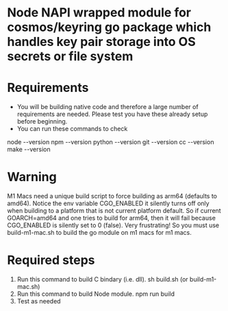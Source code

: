 # Node NAPI wrapped module for cosmos/keyring go package which handles key pair storage into OS secrets or file system

# Requirements
- You will be building native code and therefore a large number of requirements are needed. Please test you have these already setup before beginning.
- You can run these commands to check

node --version
npm --version
python --version
git --version
cc --version
make --version

# Warning
M1 Macs need a unique build script to force building as arm64 (defaults to amd64). Notice the env variable CGO_ENABLED it silently turns off only when building to a platform that is not current platform default. So if current GOARCH=amd64 and one tries to build for arm64, then it will fail because CGO_ENABLED is silently set to 0 (false). Very frustrating!
So you must use build-m1-mac.sh to build the go module on m1 macs for m1 macs.

# Required steps
1. Run this command to build C bindary (i.e. dll). sh build.sh (or build-m1-mac.sh)
2. Run this command to build Node module. npm run build
3. Test as needed